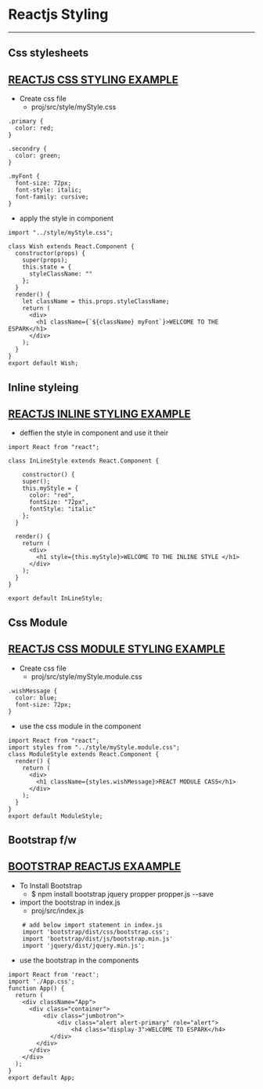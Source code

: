 # Reactjs Styling 

---

## Css stylesheets 
## [REACTJS CSS STYLING EXAMPLE ](https://github.com/adarshkumarsingh83/reactjs/tree/master/APPLICATIONS/reactjs-css-style)
* Create css file 
	* proj/src/style/myStyle.css
	
```
.primary {
  color: red;
}

.secondry {
  color: green;
}

.myFont {
  font-size: 72px;
  font-style: italic;
  font-family: cursive;
}
```

* apply the style in component 
```
import "../style/myStyle.css";

class Wish extends React.Component {
  constructor(props) {
    super(props);
    this.state = {
      styleClassName: ""
    };
  }
  render() {
    let className = this.props.styleClassName;
    return (
      <div>
        <h1 className={`${className} myFont`}>WELCOME TO THE ESPARK</h1>
      </div>
    );
  }
}
export default Wish;
```


## Inline styleing

## [REACTJS INLINE STYLING EXAMPLE ](https://github.com/adarshkumarsingh83/reactjs/tree/master/APPLICATIONS/reactjs-css-style)

* deffien the style in component and use it their 
```
import React from "react";

class InLineStyle extends React.Component {
  
    constructor() {
    super();
    this.myStyle = {
      color: "red",
      fontSize: "72px",
      fontStyle: "italic"
    };
  }

  render() {
    return (
      <div>
        <h1 style={this.myStyle}>WELCOME TO THE INLINE STYLE </h1>
      </div>
    );
  }
}

export default InLineStyle;
```

## Css Module 

## [REACTJS CSS MODULE STYLING EXAMPLE ](https://github.com/adarshkumarsingh83/reactjs/tree/master/APPLICATIONS/reactjs-css-style)

* Create css file 
	* proj/src/style/myStyle.module.css
```
.wishMessage {
  color: blue;
  font-size: 72px;
}
```
* use the css module in the component 
```
import React from "react";
import styles from "../style/myStyle.module.css";
class ModuleStyle extends React.Component {
  render() {
    return (
      <div>
        <h1 className={styles.wishMessage}>REACT MODULE CASS</h1>
      </div>
    );
  }
}
export default ModuleStyle;
```


## Bootstrap f/w 
## [BOOTSTRAP REACTJS EXAAMPLE](https://github.com/adarshkumarsingh83/reactjs/tree/master/APPLICATIONS/reactjs-bootstrap)
* To Install Bootstrap
	* $ npm install bootstrap jquery propper propper.js --save
* import the bootstrap in index.js
	* proj/src/index.js
```
	# add below import statement in index.js 
	import 'bootstrap/dist/css/bootstrap.css';
	import 'bootstrap/dist/js/bootstrap.min.js'
	import 'jquery/dist/jquery.min.js';
```

* use the bootstrap in the components 
```
import React from 'react';
import './App.css';
function App() {
  return (
    <div className="App">
      <div class="container">
          <div class="jumbotron">
              <div class="alert alert-primary" role="alert">
                  <h4 class="display-3">WELCOME TO ESPARK</h4>
            </div>
        </div>
      </div>
    </div>
  );
}
export default App;
```

